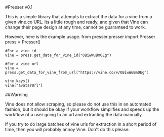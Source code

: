 #Presser v0.1

This is a simple library that attempts to extract the data for a vine from a given vine.co URL. Its a little rough and ready, and given that Vine can change their page design at any time, cannot be guaranteed to work.

However, here is the example usage.
    from presser.presser import Presser
    press = Presser()

    #For a vine id
    vine = press.get_data_for_vine_id("OBiwWuBm0Eg")

    #For a vine url
    vine = press.get_data_for_vine_from_url("https://vine.co/v/OBiwWuBm0Eg")

    vine.keys()
    vine["avatarUrl"]

##Warning

Vine does not allow scraping, so please do not use this in an automated fashion, but it should be okay if your workflow simplifies and speeds up the workflow of a user going to an url and extracting the data manually. 

If you try to do large batches of vine urls for extraction in a short period of time, then you will probably annoy Vine. Don't do this please.
